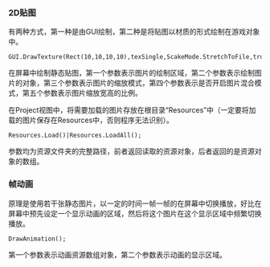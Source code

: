 ### 2D贴图

有两种方式，第一种是由GUI绘制，第二种是将贴图以材质的形式绘制在游戏对象中。

    GUI.DrawTexture(Rect(10,10,10,10),texSingle,ScakeMode.StretchToFile,true,0);

> 
在屏幕中绘制静态贴图，第一个参数表示图片的绘制区域，第二个参数表示绘制图片的对象，第三个参数表示图片的缩放模式，第四个参数表示是否开启图片混合模式，第五个参数表示图片缩放宽高的比例。

在Project视图中，将需要加载的图片存放在根目录“Resources”中（一定要将加载的图片保存在Resources中，否则程序无法识别）。

    Resources.Load()|Resources.LoadAll();

> 
参数均为资源文件夹的完整路径，前者返回读取的资源对象，后者返回的是资源对象的数组。

### 帧动画

原理是使用若干张静态图片，以一定的时间一帧一帧的在屏幕中切换播放，好比在屏幕中预先设定一个显示动画的区域，然后将这个图片在这个显示区域中频繁切换播放。

    DrawAnimation();

第一个参数表示动画资源数组对象，第二个参数表示动画的显示区域。
